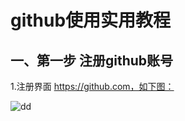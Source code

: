 # github使用实用教程

## 一、第一步 注册github账号
1.注册界面 https://github.com，如下图：

![dd][1]



  [1]: ./images/git.png
